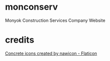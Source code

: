 # monconserv
Monyok Construction Services Company Website


# credits
<a href="https://www.flaticon.com/free-icons/concrete" title="concrete icons">Concrete icons created by nawicon - Flaticon</a>